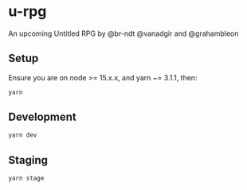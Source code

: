 # u-rpg
An upcoming Untitled RPG by @br-ndt @vanadgir and @grahambleon

## Setup
Ensure you are on node >= 15.x.x, and yarn ~= 3.1.1, then:

```bash
yarn
```

## Development
```bash
yarn dev
```

## Staging
```bash
yarn stage
```
